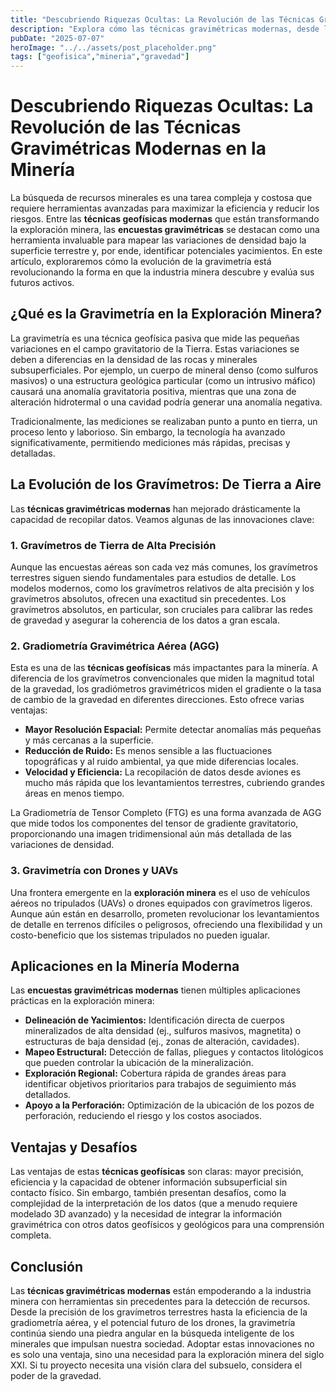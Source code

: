 ```yaml
---
title: "Descubriendo Riquezas Ocultas: La Revolución de las Técnicas Gravimétricas Modernas en la Minería"
description: "Explora cómo las técnicas gravimétricas modernas, desde la gradiometría aérea hasta el uso de drones, están revolucionando la exploración minera al identificar yacimientos y estructuras geológicas con mayor precisión y eficiencia. Descubre las ventajas y aplicaciones de estas herramientas geofísicas clave."
pubDate: "2025-07-07"
heroImage: "../../assets/post_placeholder.png"
tags: ["geofisica","mineria","gravedad"]
---
```



# Descubriendo Riquezas Ocultas: La Revolución de las Técnicas Gravimétricas Modernas en la Minería

La búsqueda de recursos minerales es una tarea compleja y costosa que requiere herramientas avanzadas para maximizar la eficiencia y reducir los riesgos. Entre las **técnicas geofísicas modernas** que están transformando la exploración minera, las **encuestas gravimétricas** se destacan como una herramienta invaluable para mapear las variaciones de densidad bajo la superficie terrestre y, por ende, identificar potenciales yacimientos. En este artículo, exploraremos cómo la evolución de la gravimetría está revolucionando la forma en que la industria minera descubre y evalúa sus futuros activos.

## ¿Qué es la Gravimetría en la Exploración Minera?

La gravimetría es una técnica geofísica pasiva que mide las pequeñas variaciones en el campo gravitatorio de la Tierra. Estas variaciones se deben a diferencias en la densidad de las rocas y minerales subsuperficiales. Por ejemplo, un cuerpo de mineral denso (como sulfuros masivos) o una estructura geológica particular (como un intrusivo máfico) causará una anomalía gravitatoria positiva, mientras que una zona de alteración hidrotermal o una cavidad podría generar una anomalía negativa.

Tradicionalmente, las mediciones se realizaban punto a punto en tierra, un proceso lento y laborioso. Sin embargo, la tecnología ha avanzado significativamente, permitiendo mediciones más rápidas, precisas y detalladas.

## La Evolución de los Gravímetros: De Tierra a Aire

Las **técnicas gravimétricas modernas** han mejorado drásticamente la capacidad de recopilar datos. Veamos algunas de las innovaciones clave:

### 1. Gravímetros de Tierra de Alta Precisión

Aunque las encuestas aéreas son cada vez más comunes, los gravímetros terrestres siguen siendo fundamentales para estudios de detalle. Los modelos modernos, como los gravímetros relativos de alta precisión y los gravímetros absolutos, ofrecen una exactitud sin precedentes. Los gravímetros absolutos, en particular, son cruciales para calibrar las redes de gravedad y asegurar la coherencia de los datos a gran escala.

### 2. Gradiometría Gravimétrica Aérea (AGG)

Esta es una de las **técnicas geofísicas** más impactantes para la minería. A diferencia de los gravímetros convencionales que miden la magnitud total de la gravedad, los gradiómetros gravimétricos miden el gradiente o la tasa de cambio de la gravedad en diferentes direcciones. Esto ofrece varias ventajas:

*   **Mayor Resolución Espacial:** Permite detectar anomalías más pequeñas y más cercanas a la superficie.
*   **Reducción de Ruido:** Es menos sensible a las fluctuaciones topográficas y al ruido ambiental, ya que mide diferencias locales.
*   **Velocidad y Eficiencia:** La recopilación de datos desde aviones es mucho más rápida que los levantamientos terrestres, cubriendo grandes áreas en menos tiempo.

La Gradiometría de Tensor Completo (FTG) es una forma avanzada de AGG que mide todos los componentes del tensor de gradiente gravitatorio, proporcionando una imagen tridimensional aún más detallada de las variaciones de densidad.

### 3. Gravimetría con Drones y UAVs

Una frontera emergente en la **exploración minera** es el uso de vehículos aéreos no tripulados (UAVs) o drones equipados con gravímetros ligeros. Aunque aún están en desarrollo, prometen revolucionar los levantamientos de detalle en terrenos difíciles o peligrosos, ofreciendo una flexibilidad y un costo-beneficio que los sistemas tripulados no pueden igualar.

## Aplicaciones en la Minería Moderna

Las **encuestas gravimétricas modernas** tienen múltiples aplicaciones prácticas en la exploración minera:

*   **Delineación de Yacimientos:** Identificación directa de cuerpos mineralizados de alta densidad (ej., sulfuros masivos, magnetita) o estructuras de baja densidad (ej., zonas de alteración, cavidades).
*   **Mapeo Estructural:** Detección de fallas, pliegues y contactos litológicos que pueden controlar la ubicación de la mineralización.
*   **Exploración Regional:** Cobertura rápida de grandes áreas para identificar objetivos prioritarios para trabajos de seguimiento más detallados.
*   **Apoyo a la Perforación:** Optimización de la ubicación de los pozos de perforación, reduciendo el riesgo y los costos asociados.

## Ventajas y Desafíos

Las ventajas de estas **técnicas geofísicas** son claras: mayor precisión, eficiencia y la capacidad de obtener información subsuperficial sin contacto físico. Sin embargo, también presentan desafíos, como la complejidad de la interpretación de los datos (que a menudo requiere modelado 3D avanzado) y la necesidad de integrar la información gravimétrica con otros datos geofísicos y geológicos para una comprensión completa.

## Conclusión

Las **técnicas gravimétricas modernas** están empoderando a la industria minera con herramientas sin precedentes para la detección de recursos. Desde la precisión de los gravímetros terrestres hasta la eficiencia de la gradiometría aérea, y el potencial futuro de los drones, la gravimetría continúa siendo una piedra angular en la búsqueda inteligente de los minerales que impulsan nuestra sociedad. Adoptar estas innovaciones no es solo una ventaja, sino una necesidad para la exploración minera del siglo XXI. Si tu proyecto necesita una visión clara del subsuelo, considera el poder de la gravedad.

